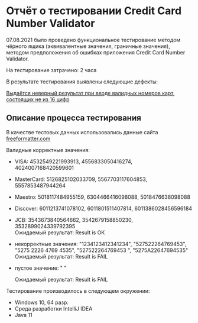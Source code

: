 # Отчёт о тестировании Credit Card Number Validator

07.08.2021  было проведено функциональное тестирование методом чёрного ящика (эквивалентные значения, граничные значения), методом предположения об ошибках приложения Credit Card Number Validator.

На тестирование затрачено: 2 часа

В результате тестирования выявлены следующие дефекты:

[Выдаётся неверный результат при вводе валидных номеров карт, состоящих не из 16 цифр](https://github.com/roandr1970/Credit-Card-Number-Validator/issues/1)

## Описание процесса тестирования

В качестве тестовых данных использовались данные  сайта [freeformatter.com](https://www.freeformatter.com/credit-card-number-generator-validator.html)

Валидные корректные значения: 
* VISA: 4532549221993913, 4556833050416274, 4024007168420599601
* MasterCard: 5126825102033709, 5567703117604853, 5557853487944264
* Maestro: 5018117484955159, 6304466416098088, 5018476638098088
* Discover: 6011213741078102, 6011801511407814, 6011386028456596184
* JCB: 3543673840564662, 3542679158850230, 3532899024339792395  
  Ожидаемый результат: Result is OK
  
* некорректные значения: "1234123412341234", "527522264769453", "5275 2226 4769 4535", "527522264769453 ", "5275A22647694535"
  Ожидаемый результат: Result is FAIL
  
* пустое значение: " "

  Ожидаемый результат: Result is FAIL


Тестирование производилось в следующем окружении:
* Windows 10, 64 разр.
* Среда разработки IntelliJ IDEA
* Java 11
